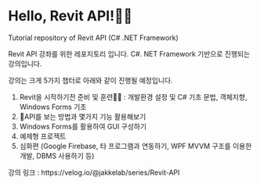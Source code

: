 <H1>Hello, Revit API!👋👋</H1>

<p>Tutorial repository of Revit API (C# .NET Framework)</p>
<p>Revit API 강좌를 위한 레포지토리 입니다. C#. NET Framework 기반으로 진행되는 강의입니다.</p>

<p>강의는 크게 5가지 챕터로 아래와 같이 진행될 예정입니다.</p>
<ol>
  <li>Revit을 시작하기전 준비 및 훈련💪💪 : 개발환경 설정 및 C# 기초 문법, 객체지향, Windows Forms 기초</li>
  <li>📘API를 보는 방법과 몇가지 기능 활용해보기</li>
  <li>Windows Forms를 활용하여 GUI 구성하기</li>
  <li>예제형 프로젝트</li>
  <li>심화편 (Google Firebase, 타 프로그램과 연동하기, WPF MVVM 구조를 이용한 개발, DBMS 사용하기 등)</li>
</ol>

<p>강의 링크 : https://velog.io/@jakkelab/series/Revit-API</p>
